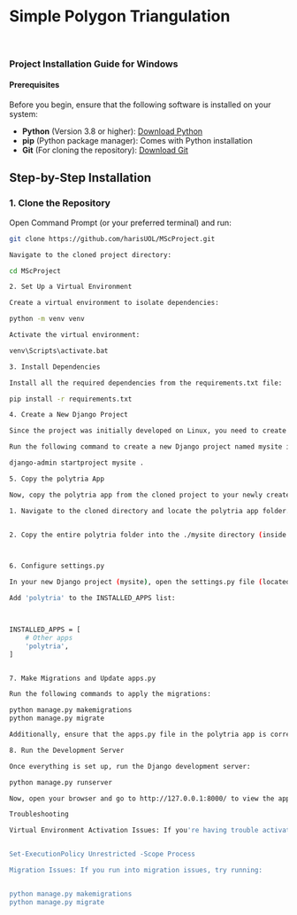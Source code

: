 # Simple Polygon Triangulation
<br>

### Project Installation Guide for Windows

#### Prerequisites

Before you begin, ensure that the following software is installed on your system:

- **Python** (Version 3.8 or higher): [Download Python](https://www.python.org/downloads/)
- **pip** (Python package manager): Comes with Python installation
- **Git** (For cloning the repository): [Download Git](https://git-scm.com/downloads)

## Step-by-Step Installation

### 1. Clone the Repository

Open Command Prompt (or your preferred terminal) and run:

```bash
git clone https://github.com/harisUOL/MScProject.git

Navigate to the cloned project directory:

cd MScProject

2. Set Up a Virtual Environment

Create a virtual environment to isolate dependencies:

python -m venv venv

Activate the virtual environment:

venv\Scripts\activate.bat

3. Install Dependencies

Install all the required dependencies from the requirements.txt file:

pip install -r requirements.txt

4. Create a New Django Project

Since the project was initially developed on Linux, you need to create a new Django project on Windows.

Run the following command to create a new Django project named mysite in the same directory as the cloned project:

django-admin startproject mysite .

5. Copy the polytria App

Now, copy the polytria app from the cloned project to your newly created mysite project:

1. Navigate to the cloned directory and locate the polytria app folder.


2. Copy the entire polytria folder into the ./mysite directory (inside the mysite project folder you just created).



6. Configure settings.py

In your new Django project (mysite), open the settings.py file (located in ./mysite/mysite/settings.py) and make the following changes:

Add 'polytria' to the INSTALLED_APPS list:



INSTALLED_APPS = [
    # Other apps
    'polytria',
]


7. Make Migrations and Update apps.py

Run the following commands to apply the migrations:

python manage.py makemigrations
python manage.py migrate

Additionally, ensure that the apps.py file in the polytria app is correctly set up to match your project structure. Verify that the PolytriaConfig class is properly configured.

8. Run the Development Server

Once everything is set up, run the Django development server:

python manage.py runserver

Now, open your browser and go to http://127.0.0.1:8000/ to view the app.

Troubleshooting

Virtual Environment Activation Issues: If you're having trouble activating the virtual environment in PowerShell, you may need to modify the execution policy:


Set-ExecutionPolicy Unrestricted -Scope Process

Migration Issues: If you run into migration issues, try running:


python manage.py makemigrations
python manage.py migrate

